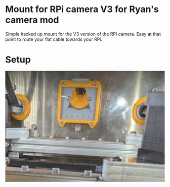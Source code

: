 # Mount for RPi camera V3 for Ryan's camera mod

Simple hacked up mount for the V3 version of the RPi camera.
Easy at that point to route your flat cable towards your RPi.

# Setup
![picture](Images/example.png)